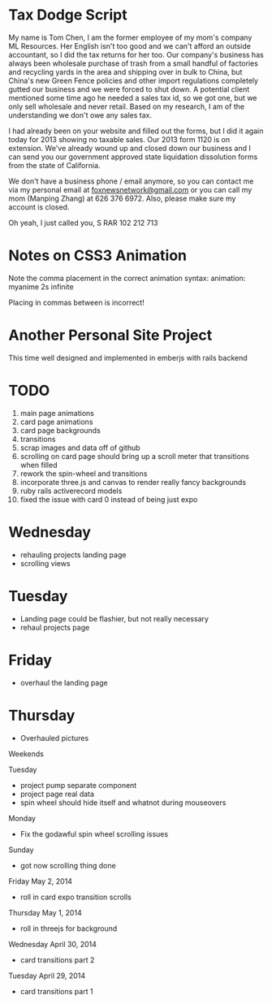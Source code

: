 Tax Dodge Script
=
My name is Tom Chen, I am the former employee of my mom's company ML Resources. Her English isn't too good and we can't afford an outside accountant, so I did the tax returns for her too. Our company's business has always been wholesale purchase of trash from a small handful of factories and recycling yards in the area and shipping over in bulk to China, but China's new Green Fence policies and other import regulations completely gutted our business and we were forced to shut down. A potential client mentioned some time ago he needed a sales tax id, so we got one, but we only sell wholesale and never retail. Based on my research, I am of the understanding we don't owe any sales tax.

I had already been on your website and filled out the forms, but I did it again today for 2013 showing no taxable sales. Our 2013 form 1120 is on extension. We've already wound up and closed down our business and I can send you our government approved state liquidation dissolution forms from the state of California.

We don't have a business phone / email anymore, so you can contact me via my personal email at foxnewsnetwork@gmail.com or you can call my mom (Manping Zhang) at 626 376 6972. Also, please make sure my account is closed.

Oh yeah, I just called you, S RAR 102 212 713

Notes on CSS3 Animation
=
Note the comma placement in the correct animation syntax:
animation: myanime 2s infinite

Placing in commas between is incorrect!

Another Personal Site Project
=
This time well designed and implemented in emberjs with rails backend

TODO
=
1. main page animations
2. card page animations
3. card page backgrounds
4. transitions
5. scrap images and data off of github
6. scrolling on card page should bring up a scroll meter that transitions when filled
7. rework the spin-wheel and transitions
8. incorporate three.js and canvas to render really fancy backgrounds
9. ruby rails activerecord models
10. fixed the issue with card 0 instead of being just expo

Wednesday
=
+ rehauling projects landing page
+ scrolling views

Tuesday
=
+ Landing page could be flashier, but not really necessary
+ rehaul projects page

Friday
=
- overhaul the landing page

Thursday
=
- Overhauled pictures

Weekends


Tuesday
+ project pump separate component
+ project page real data
+ spin wheel should hide itself and whatnot during mouseovers

Monday
- Fix the godawful spin wheel scrolling issues

Sunday
- got now scrolling thing done

Friday May 2, 2014
+ roll in card expo transition scrolls

Thursday May 1, 2014
+ roll in threejs for background

Wednesday April 30, 2014
+ card transitions part 2

Tuesday April 29, 2014
- card transitions part 1